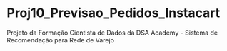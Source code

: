 # Proj10_Previsao_Pedidos_Instacart
Projeto da Formação Cientista de Dados da DSA Academy - Sistema de Recomendação para Rede de Varejo

